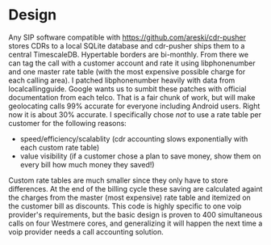# Design

Any SIP software compatible with https://github.com/areski/cdr-pusher stores CDRs to a local SQLite database and cdr-pusher ships them to a central TimescaleDB. Hypertable borders are bi-monthly. From there we can tag the call with a customer account and rate it using libphonenumber and one master rate table (with the most expensive possible charge for each calling area). I patched libphonenumber heavily with data from localcallingguide. Google wants us to sumbit these patches with official documentation from each telco. That is a fair chunk of work, but will make geolocating calls 99% accurate for everyone including Android users. Right now it is about 30% accurate. I specifically chose *not* to use a rate table per customer for the following reasons:

- speed/efficiency/scalablity (cdr accounting slows exponentially with each custom rate table)
- value visibility (if a customer chose a plan to save money, show them on every bill how much money they saved!)

Custom rate tables are much smaller since they only have to store differences. At the end of the billing cycle these saving are calculated againt the charges from the master (most expensive) rate table and itemized on the customer bill as discounts. This code is highly specific to one voip provider's requirements, but the basic design is proven to 400 simultaneous calls on four Westmere cores, and generalizing it will happen the next time a voip provider needs a call accounting solution.

